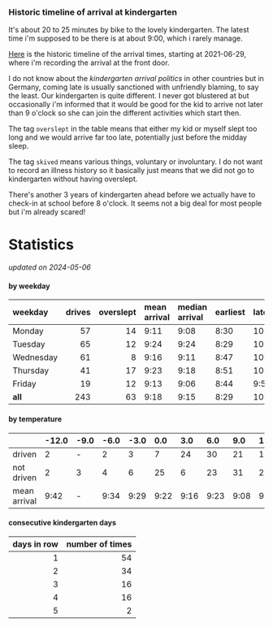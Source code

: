 ### Historic timeline of arrival at kindergarten

It's about 20 to 25 minutes by bike to the lovely kindergarten. 
The latest time i'm supposed to be there is at about 9:00, 
which i rarely manage. 

[Here](times.csv) is the historic timeline of the arrival times, starting
at 2021-06-29, where i'm recording the arrival at the front door.

I do not know about the *kindergarten arrival politics* in other
countries but in Germany, coming late is usually sanctioned 
with unfriendly blaming, to say the least. Our kindergarten is quite
different. I never got blustered at but occasionally i'm informed
that it would be good for the kid to arrive not later than 9 o'clock
so she can join the different activities which start then. 

The tag `overslept` in the table means that either my kid or myself
slept too long and we would arrive far too late, potentially just
before the midday sleep.

The tag `skived` means various things, voluntary or involuntary. I 
do not want to record an illness history so it basically just means
that we did not go to kindergarten without having overslept.

There's another 3 years of kindergarten ahead before we actually 
have to check-in at school before 8 o'clock. It seems not a big deal
for most people but i'm already scared!


# Statistics

*updated on 2024-05-06*

#### by weekday

| weekday   |   drives |   overslept | mean arrival   | median arrival   | earliest   | latest   |
|:----------|---------:|------------:|:---------------|:-----------------|:-----------|:---------|
| Monday    |       57 |          14 | 9:11           | 9:08             | 8:30       | 10:14    |
| Tuesday   |       65 |          12 | 9:24           | 9:24             | 8:29       | 10:20    |
| Wednesday |       61 |           8 | 9:16           | 9:11             | 8:47       | 10:26    |
| Thursday  |       41 |          17 | 9:23           | 9:18             | 8:51       | 10:32    |
| Friday    |       19 |          12 | 9:13           | 9:06             | 8:44       | 9:56     |
| **all**   |      243 |          63 | 9:18           | 9:15             | 8:29       | 10:32    |

#### by temperature

|              | -12.0   | -9.0   | -6.0   | -3.0   | 0.0   | 3.0   | 6.0   | 9.0   | 12.0   | 15.0   | 18.0   | 21.0   | 24.0   |
|:-------------|:--------|:-------|:-------|:-------|:------|:------|:------|:------|:-------|:-------|:-------|:-------|:-------|
| driven       | 2       | -      | 2      | 3      | 7     | 24    | 30    | 21    | 18     | 12     | 5      | 5      | 2      |
| not driven   | 2       | 3      | 4      | 6      | 25    | 6     | 23    | 31    | 23     | 11     | 17     | 6      | 3      |
| mean arrival | 9:42    | -      | 9:34   | 9:29   | 9:22  | 9:16  | 9:23  | 9:08  | 9:19   | 9:42   | 9:49   | 9:26   | 9:39   |

#### consecutive kindergarten days

|   days in row |   number of times |
|--------------:|------------------:|
|             1 |                54 |
|             2 |                34 |
|             3 |                16 |
|             4 |                16 |
|             5 |                 2 |

